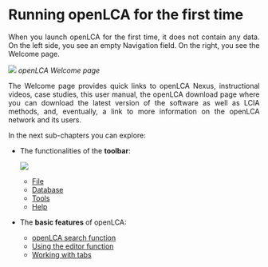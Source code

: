 # Running openLCA for the first time

<div style='text-align: justify;'>

When you launch openLCA for the first time, it does not contain any data. On the left side, you see an empty Navigation field. On the right, you see the Welcome page.

![](../media/openlca_2_home.png)
_openLCA Welcome page_

The Welcome page provides quick links to openLCA Nexus, instructional videos, case studies, this user manual, the openLCA download page where you can download the latest version of the software as well as LCIA methods, and, eventually, a link to more information on the openLCA network and its users.

In the next sub-chapters you can explore:

- The functionalities of the **toolbar**:

	![](../media/toolbar_short.png)

	- [File](./toolbar_file.md)
	- [Database](./toolbar_database.md)
	- [Tools](./toolbar_tools.md)
	- [Help](./toolbar_help.md)

	
- The **basic features** of openLCA:
	- [openLCA search function](./search_function.md)
	- [Using the editor function](./editor_function.md)
	- [Working with tabs](./working_with_tabs.md)

</div>
